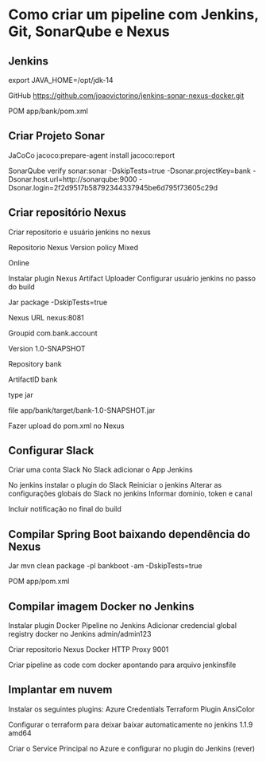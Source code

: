 # Como criar um pipeline com Jenkins, Git, SonarQube e Nexus

## Jenkins
export JAVA_HOME=/opt/jdk-14

GitHub
https://github.com/joaovictorino/jenkins-sonar-nexus-docker.git

POM
app/bank/pom.xml

## Criar Projeto Sonar
JaCoCo
jacoco:prepare-agent install jacoco:report

SonarQube
verify sonar:sonar -DskipTests=true -Dsonar.projectKey=bank -Dsonar.host.url=http://sonarqube:9000 -Dsonar.login=2f2d9517b58792344337945be6d795f73605c29d

## Criar repositório Nexus
Criar repositorio e usuário jenkins no nexus

Repositorio Nexus
Version policy
Mixed

Online

Instalar plugin Nexus Artifact Uploader
Configurar usuário jenkins no passo do build

Jar
package -DskipTests=true

Nexus
URL
nexus:8081

Groupid
com.bank.account

Version
1.0-SNAPSHOT

Repository
bank

ArtifactID
bank

type
jar

file 
app/bank/target/bank-1.0-SNAPSHOT.jar

Fazer upload do pom.xml no Nexus

## Configurar Slack
Criar uma conta Slack
No Slack adicionar o App Jenkins

No jenkins instalar o plugin do Slack
Reiniciar o jenkins
Alterar as configurações globais do Slack no jenkins
Informar dominio, token e canal

Incluir notificação no final do build

## Compilar Spring Boot baixando dependência do Nexus
Jar
mvn clean package -pl bankboot -am -DskipTests=true

POM
app/pom.xml

## Compilar imagem Docker no Jenkins
Instalar plugin Docker Pipeline no Jenkins
Adicionar credencial global registry docker no Jenkins
admin/admin123

Criar repositorio Nexus Docker
HTTP Proxy 9001

Criar pipeline as code com docker apontando para arquivo jenkinsfile

## Implantar em nuvem
Instalar os seguintes plugins:
Azure Credentials
Terraform Plugin
AnsiColor

Configurar o terraform para deixar baixar automaticamente no jenkins 1.1.9 amd64

Criar o Service Principal no Azure e configurar no plugin do Jenkins (rever)
